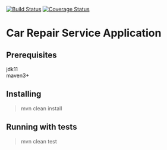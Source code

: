 [![Build Status](https://travis-ci.org/brest-java-course-summer-2019/ihnat-misiyuk.svg?branch=master)](https://travis-ci.org/brest-java-course-summer-2019/ihnat-misiyuk)
[![Coverage Status](https://coveralls.io/repos/github/brest-java-course-summer-2019/ihnat-misiyuk/badge.svg?branch=master)](https://coveralls.io/github/brest-java-course-summer-2019/ihnat-misiyuk?branch=master)

#  Car Repair Service Application #
##  Prerequisites ##
jdk11<br/>
maven3+<br/>
##  Installing ##
> mvn clean install
##  Running with tests ##
> mvn clean test